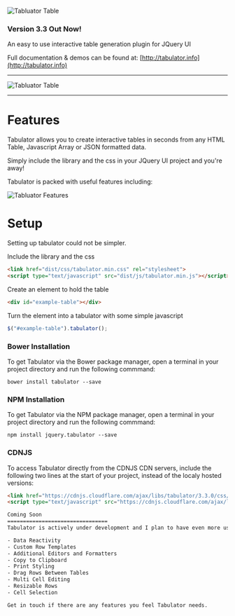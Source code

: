 ![Tabluator Table](http://olifolkerd.github.io/tabulator/images/tabulator.png)

### Version 3.3 Out Now!

An easy to use interactive table generation plugin for JQuery UI

Full documentation & demos can be found at: [http://tabulator.info](http://tabulator.info)
***
![Tabluator Table](http://tabulator.info/images/tabulator_table.jpg)
***
Features
================================
Tabulator allows you to create interactive tables in seconds from any HTML Table, Javascript Array or JSON formatted data.

Simply include the library and the css in your JQuery UI project and you're away!

Tabulator is packed with useful features including:

![Tabluator Features](http://olifolkerd.github.io/tabulator/images/featurelist_share.png)

Setup
================================
Setting up tabulator could not be simpler.

Include the library and the css
```html
<link href="dist/css/tabulator.min.css" rel="stylesheet">
<script type="text/javascript" src="dist/js/tabulator.min.js"></script>
```

Create an element to hold the table
```html
<div id="example-table"></div>
```

Turn the element into a tabulator with some simple javascript
```js
$("#example-table").tabulator();
```


### Bower Installation
To get Tabulator via the Bower package manager, open a terminal in your project directory and run the following commmand:
```
bower install tabulator --save
```

### NPM Installation
To get Tabulator via the NPM package manager, open a terminal in your project directory and run the following commmand:
```
npm install jquery.tabulator --save
```

### CDNJS
To access Tabulator directly from the CDNJS CDN servers, include the following two lines at the start of your project, instead of the localy hosted versions:
```html
<link href="https://cdnjs.cloudflare.com/ajax/libs/tabulator/3.3.0/css/tabulator.min.css" rel="stylesheet">
<script type="text/javascript" src="https://cdnjs.cloudflare.com/ajax/libs/tabulator/3.3.0/js/tabulator.min.js"></script>

Coming Soon
================================
Tabulator is actively under development and I plan to have even more useful features implemented soon, including:

- Data Reactivity
- Custom Row Templates
- Additional Editors and Formatters
- Copy to Clipboard
- Print Styling
- Drag Rows Between Tables
- Multi Cell Editing
- Resizable Rows
- Cell Selection

Get in touch if there are any features you feel Tabulator needs.